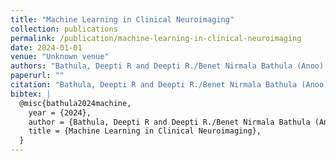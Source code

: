 ```yaml
---
title: "Machine Learning in Clinical Neuroimaging"
collection: publications
permalink: /publication/machine-learning-in-clinical-neuroimaging
date: 2024-01-01
venue: "Unknown venue"
authors: "Bathula, Deepti R and Deepti R./Benet Nirmala Bathula (Anoo) and Dvornek, Nicha C"
paperurl: ""
citation: "Bathula, Deepti R and Deepti R./Benet Nirmala Bathula (Anoo) and Dvornek, Nicha C (2024). Machine Learning in Clinical Neuroimaging. Unknown venue."
bibtex: |
  @misc{bathula2024machine,
    year = {2024},
    author = {Bathula, Deepti R and Deepti R./Benet Nirmala Bathula (Anoo) and Dvornek, Nicha C},
    title = {Machine Learning in Clinical Neuroimaging},
  }
---
```

